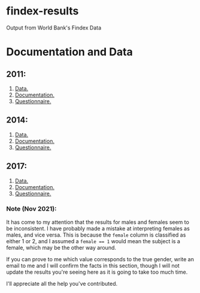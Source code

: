 # findex-results
Output from World Bank's Findex Data

# Documentation and Data
## 2011:
1. [Data.](https://microdata.worldbank.org/index.php/catalog/1097/get-microdata)
2. [Documentation.](https://microdata.worldbank.org/index.php/catalog/1097/pdf-documentation)
3. [Questionnaire.](https://globalfindex.worldbank.org/sites/globalfindex/files/databank/2011%20Findex%20Questionnaire.pdf)

## 2014:
1. [Data.](https://microdata.worldbank.org/index.php/catalog/2512/get-microdata)
2. [Documentation.](https://microdata.worldbank.org/index.php/catalog/2512/pdf-documentation)
3. [Questionnaire.](https://globalfindex.worldbank.org/sites/globalfindex/files/databank/2014%20Findex%20Questionnaire.pdf)

## 2017: 
1. [Data.](https://microdata.worldbank.org/index.php/catalog/3324/get-microdata)
2. [Documentation.](https://microdata.worldbank.org/index.php/catalog/3324/pdf-documentation)
3. [Questionnaire.](https://globalfindex.worldbank.org/sites/globalfindex/files/databank/2017%20Findex%20questionnaire.pdf)

### Note (Nov 2021):
It has come to my attention that the results for males and females seem to be inconsistent. I have probably made a mistake at interpreting females as males, and vice versa. This is because the `female` column is classified as either 1 or 2, and I assumed a `female == 1` would mean the subject is a female, which may be the other way around.

If you can prove to me which value corresponds to the true gender, write an email to me and I will confirm the facts in this section, though I will not update the results you're seeing here as it is going to take too much time.

I'll appreciate all the help you've contributed.  
